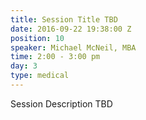 ```yaml
---
title: Session Title TBD
date: 2016-09-22 19:38:00 Z
position: 10
speaker: Michael McNeil, MBA
time: 2:00 - 3:00 pm
day: 3
type: medical
---
```


Session Description TBD